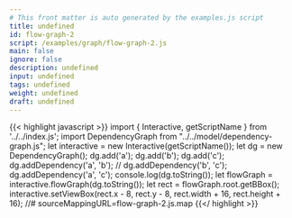 ```yaml
---
# This front matter is auto generated by the examples.js script
title: undefined
id: flow-graph-2
script: /examples/graph/flow-graph-2.js
main: false
ignore: false
description: undefined
input: undefined
tags: undefined
weight: undefined
draft: undefined
---
```


{{< highlight javascript >}}
import { Interactive, getScriptName } from '../../index.js';
import DependencyGraph from "../../model/dependency-graph.js";
let interactive = new Interactive(getScriptName());
let dg = new DependencyGraph();
dg.add('a');
dg.add('b');
dg.add('c');
dg.addDependency('a', 'b');
// dg.addDependency('b', 'c');
dg.addDependency('a', 'c');
console.log(dg.toString());
let flowGraph = interactive.flowGraph(dg.toString());
let rect = flowGraph.root.getBBox();
interactive.setViewBox(rect.x - 8, rect.y - 8, rect.width + 16, rect.height + 16);
//# sourceMappingURL=flow-graph-2.js.map
{{</ highlight >}}

